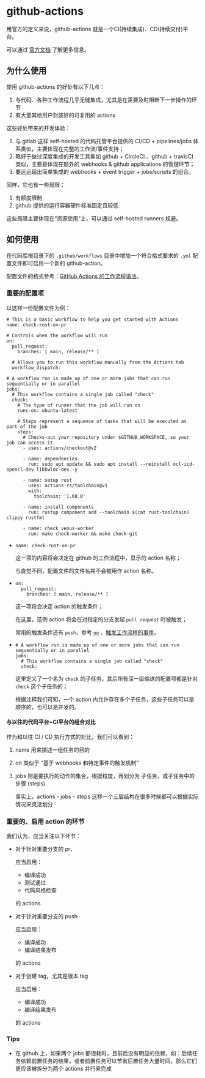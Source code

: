 # github-actions

用官方的定义来说，github-actions 就是一个CI(持续集成)、CD(持续交付)平台。

可以通过 [官方文档](https://docs.github.com/cn/actions) 了解更多信息。



## 为什么使用

使用 github-actions 的好处有以下几点：

1. 与代码、各种工作流程几乎无缝集成，尤其是在需要及时阻断下一步操作的环节
2. 有大量其他用户封装好的可复用的 actions

这些好处带来的开发体验：

1. 与 gitlab 这样 self-hosted 的代码托管平台提供的 CI/CD + pipelines/jobs 体系类似，主要体现在完整的工作流/事件支持；
2. 略好于做过深度集成的开发工具集如 github + CircleCI 、github + travisCI 类似，主要是体现在额外的 webhooks & github applications 的管理环节；
3. 要远远超出简单集成的 webhooks + event trigger + jobs/scripts 的组合。



同样，它也有一些局限：

1. 有额度限制
2. github 提供的运行容器硬件标准固定且较低

这些局限主要体现在“资源使用”上，可以通过 self-hosted runners 规避。



## 如何使用

在代码库根目录下的 `.github/workflows` 目录中增加一个符合格式要求的 `.yml` 配置文件即可启用一个新的  github-action。

配置文件的格式参考：[GitHub Actions 的工作流程语法](https://docs.github.com/cn/actions/using-workflows/workflow-syntax-for-github-actions)。



### 重要的配置项

以这样一份配置文件为例：

```
# This is a basic workflow to help you get started with Actions
name: check-rust-on-pr

# Controls when the workflow will run
on:
  pull_request:
    branches: [ main, release/** ]

  # Allows you to run this workflow manually from the Actions tab
  workflow_dispatch:

# A workflow run is made up of one or more jobs that can run sequentially or in parallel
jobs:
  # This workflow contains a single job called "check"
  check:
    # The type of runner that the job will run on
    runs-on: ubuntu-latest

    # Steps represent a sequence of tasks that will be executed as part of the job
    steps:
      # Checks-out your repository under $GITHUB_WORKSPACE, so your job can access it
      - uses: actions/checkout@v2

      - name: dependencies
        run: sudo apt update && sudo apt install --reinstall ocl-icd-opencl-dev libhwloc-dev -y

      - name: setup rust
        uses: actions-rs/toolchain@v1
        with:
          toolchain: '1.60.0'

      - name: install components
        run: rustup component add --toolchain $(cat rust-toolchain) clippy rustfmt

      - name: check venus-worker
        run: make check-worker && make check-git
```



- `name: check-rust-on-pr `

  这一项的内容将会决定在 github 的工作流程中，显示的 action 名称；

  与直觉不同，配置文件的文件名并不会被用作 action 名称。

- ```
  on:
    pull_request:
      branches: [ main, release/** ]
  ```

  这一项将会决定 action 的触发条件；

  在这里，范例 action 将会在对指定的分支发起 `pull request` 时被触发；

  常用的触发条件还有 `push`，参考  [`on`](https://docs.github.com/cn/actions/using-workflows/workflow-syntax-for-github-actions#on)  、[触发工作流程的事件](https://docs.github.com/cn/actions/using-workflows/events-that-trigger-workflows)。

- ```
  # A workflow run is made up of one or more jobs that can run sequentially or in parallel
  jobs:
    # This workflow contains a single job called "check"
    check:
  ```

  这里定义了一个名为 `check` 的子任务，其后所有深一级缩进的配置项都是针对 `check` 这个子任务的；

  根据注释我们可知，一个 action 内允许存在多个子任务，这些子任务可以是顺序的，也可以是并发的。



#### 与以往的代码平台+CI平台的组合对比

作为和以往 CI / CD 执行方式的对比，我们可以看到：

1. name 用来描述一组任务的目的

2. on 类似于 “基于 webhooks 和特定事件的触发机制”

3. jobs 则是要执行的动作的集合，根据粒度，再划分为 子任务，或子任务中的步骤 (steps)

   事实上，actions - jobs - steps 这样一个三层结构在很多时候都可以根据实际情况来灵活划分



### 重要的、启用 action 的环节

我们认为，应当关注以下环节：

- 对于针对重要分支的 pr，

  应当启用：

  - 编译成功
  - 测试通过
  - 代码风格检查

  的 actions

- 对于针对重要分支的 push

  应当启用：

  - 编译成功
  - 编译结果发布

  的 actions

- 对于创建 tag，尤其是版本 tag

  应当启用：

  - 编译成功
  - 编译结果发布

  的 actions



### Tips

- 在 github 上，如果两个 jobs 都很耗时，且前后没有明显的依赖，如：后续任务依赖前置任务的结果，或者前置任务可以节省后置任务大量时间，那么它们更应该被拆分为两个 actions 并行来完成